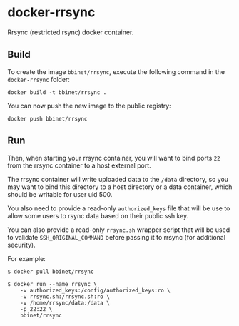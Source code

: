 docker-rrsync
=============

Rrsync (restricted rsync) docker container.


Build
-----

To create the image `bbinet/rrsync`, execute the following command in the
`docker-rrsync` folder:

    docker build -t bbinet/rrsync .

You can now push the new image to the public registry:
    
    docker push bbinet/rrsync

Run
---

Then, when starting your rrsync container, you will want to bind ports `22`
from the rrsync container to a host external port.

The rrsync container will write uploaded data to the `/data` directory, so you
may want to bind this directory to a host directory or a data container, which
should be writable for user uid 500.

You also need to provide a read-only `authorized_keys` file that will be use to
allow some users to rsync data based on their public ssh key.

You can also provide a read-only `rrsync.sh` wrapper script that will be used
to validate `SSH_ORIGINAL_COMMAND` before passing it to rrsync (for additional
security).

For example:

    $ docker pull bbinet/rrsync

    $ docker run --name rrsync \
        -v authorized_keys:/config/authorized_keys:ro \
        -v rrsync.sh:/rrsync.sh:ro \
        -v /home/rrsync/data:/data \
        -p 22:22 \
        bbinet/rrsync
